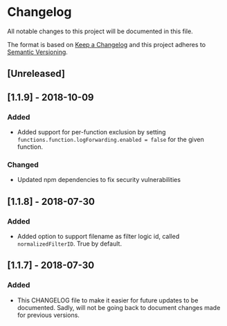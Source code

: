 # Changelog

All notable changes to this project will be documented in this file.

The format is based on [Keep a Changelog](http://keepachangelog.com/en/1.0.0/)
and this project adheres to [Semantic Versioning](http://semver.org/spec/v2.0.0.html).

## [Unreleased]

## [1.1.9] - 2018-10-09

### Added

- Added support for per-function exclusion by setting `functions.function.logForwarding.enabled = false` for the given function.

### Changed

- Updated npm dependencies to fix security vulnerabilities

## [1.1.8] - 2018-07-30

### Added

- Added option to support filename as filter logic id, called `normalizedFilterID`. True by default.


## [1.1.7] - 2018-07-30

### Added

- This CHANGELOG file to make it easier for future updates to be documented. Sadly, will not be going back to document changes made for previous versions.
